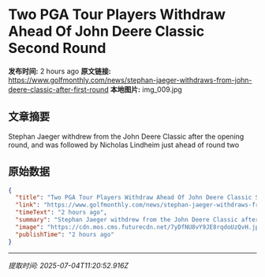 # Two PGA Tour Players Withdraw Ahead Of John Deere Classic Second Round

**发布时间:** 2 hours ago
**原文链接:** https://www.golfmonthly.com/news/stephan-jaeger-withdraws-from-john-deere-classic-after-first-round
**本地图片:** img_009.jpg

## 文章摘要

Stephan Jaeger withdrew from the John Deere Classic after the opening round, and was followed by Nicholas Lindheim just ahead of round two

## 原始数据

```json
{
  "title": "Two PGA Tour Players Withdraw Ahead Of John Deere Classic Second Round",
  "link": "https://www.golfmonthly.com/news/stephan-jaeger-withdraws-from-john-deere-classic-after-first-round",
  "timeText": "2 hours ago",
  "summary": "Stephan Jaeger withdrew from the John Deere Classic after the opening round, and was followed by Nicholas Lindheim just ahead of round two",
  "image": "https://cdn.mos.cms.futurecdn.net/7yDfNU8vY9JE8rqdoUzQvH.jpg",
  "publishTime": "2 hours ago"
}
```

---
*提取时间: 2025-07-04T11:20:52.916Z*
